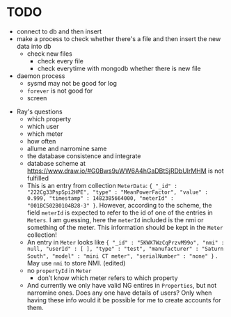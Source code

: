 # TODO

+ connect to db and then insert
+ make a process to check whether there's a file and then insert the new data
into db
    + check new files
        + check every file
        + check everytime with mongodb whether there is new file
+ daemon process
    + sysmd may not be good for log
    + `forever` is not good for  
    + screen
- Ray's questions
    + which property
    + which user
    + which meter
    + how often
    + allume and narromine same
    + the database consistence and integrate
    + database scheme at https://www.draw.io/#G0Bws9uWW6A4hGaDBtSjRDbUlrMHM is not fulfilled
    + This is an entry from collection `MeterData`: `{ "_id" : "222Cg33PspSpi2HPE", "type" : "MeanPowerFactor", "value" : 0.999, "timestamp" : 1482385664000, "meterId" : "001BC502B0104B28-3" }`. However, according to the scheme, the field `meterId` is expected to refer to the id of one of the entries in `Meters`. I am guessing, here the `meterId` included is the nmi or something of the meter. This information should be kept in the `Meter` collection!
    + An entry in `Meter` looks like `{ "_id" : "5KWX7WzCqPrzvM99o", "nmi" : null, "userId" : [ ], "type" : "test", "manufacturer" : "Saturn South", "model" : "mini CT meter", "serialNumber" : "none" }` . May use `nmi` to store NMI. (edited)
    + no `propertyId` in `Meter`
        + don’t know which meter refers to which property
    - And currently we only have valid NG entires in `Properties`, but not narromine ones. Does any one have details of users? Only when having these info would it be possible for me to create accounts for them.

